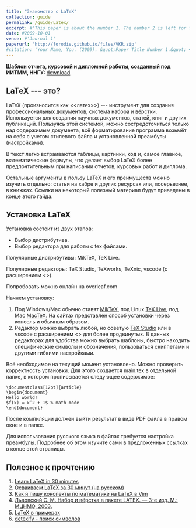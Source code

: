 ```yaml
---
title: "Знакомство с LaTeX"
collection: guide
permalink: /guide/Latex/
excerpt: #'This paper is about the number 1. The number 2 is left for future work.'
date: #2009-10-01
venue: #'Journal 1'
paperurl: 'http://forodie.github.io/files/VKR.zip'
#citation: 'Your Name, You. (2009). &quot;Paper Title Number 1.&quot; <i>Journal 1</i>. 1(1).'
---
```


**Шаблон отчета, курсовой и дипломной работы, созданный под ИИТММ, ННГУ:** [download](http://forodie.github.io/files/VKR.zip)

## LaTeX --- это?
LaTeX (произносится как <<латех>>) --- инструмент для создания профессиональных документов, система набора и вёрстки. Используется для создания научных документов, статей, книг и других публикаций. Пользуясь этой системой, можно состредоточиться только над содержимым документа, всё форматирование программа возьмёт на себя с учетом стилевого файла и установленной преамбулы (настройками). 

В текст легко встраиваются таблицы, картинки, код и, самое главное, математические формулы, что делает выбор LaTeX более предпочтительным при написании отчетов, курсовых работ и диплома.

Остальные аргументы в пользу LaTeX и его преимуществ можно изучить отдельно: статьи на хабре и других ресурсах или, посерьезнее, в книжках. Ссылки на некоторый полезный материал будут приведены в конце этого гайда.

## Установка LaTeX
Установка состоит из двух этапов:
- Выбор дистрибутива.
- Выбор редактора для работы с tex файлами.

Популярные дистрибутивы: MikTeX, TeX Live.

Популярные редакторы: TeX Studio, TeXworks, TeXnic, vscode (с расширением <<LaTeX Workshop>>).

Попробовать можно онлайн на overleaf.com

Начнем установку:
1. Под Windows/Mac обычно ставят [MikTeX](https://miktex.org/download), под Linux [TeX Live](https://www.tug.org/texlive/), под Mac [MacTeX](https://www.tug.org/texlive/). На сайтах представлен способ установки через консоль и обычным образом.
2. Редактор можно выбрать любой, но советую [TeX Studio](https://www.texstudio.org/) или в vscode с расширением <<LaTeX Workshops>> для более продвинутых. В данных редакторах для удобства можно выбрать шаблоны, быстро находить специфические символы и обозначения, пользоваться сниппетами и другими гибкими настройками. 

Всё необходимое на текущий момент установлено. Можно проверить корректность установки. Для этого создается main.tex в отдельной папке, в котором прописывается следующее содержимое:

```
\documentclass[12pt]{article}
\begin{document}
Hello world!
$f(x) = x^2 + 1$ % math mode 
\end{document}
```

После компиляции должен выйти результат в виде PDF файла в правом окне и в папке. 

Для использования русского языка в файлах требуется настройка преамбулы. Подробнее об этом изучите сами в предложенных ссылках в конце этой страницы.

## Полезное к прочтению
1. [Learn LaTeX in 30 minutes](https://www.overleaf.com/learn/latex/Learn_LaTeX_in_30_minutes)
2. [Осваиваем LaTeX за 30 минут (на русском)](https://habr.com/ru/companies/ruvds/articles/574352/)
3. [Как я пишу конспекты по математике на LaTeX в Vim](https://habr.com/ru/articles/445066/)
4. [Львовский С. М. Набор и вёрстка в пакете LATEX. — 3-е изд. М.: МЦНМО, 2003.](https://old.mccme.ru//free-books//llang/newllang.pdf)
5. [LaTeX в примерах](http://www.ccas.ru/voron/download/voron05latex.pdf)
6. [detexify - поиск символов](https://detexify.kirelabs.org/classify.html)
